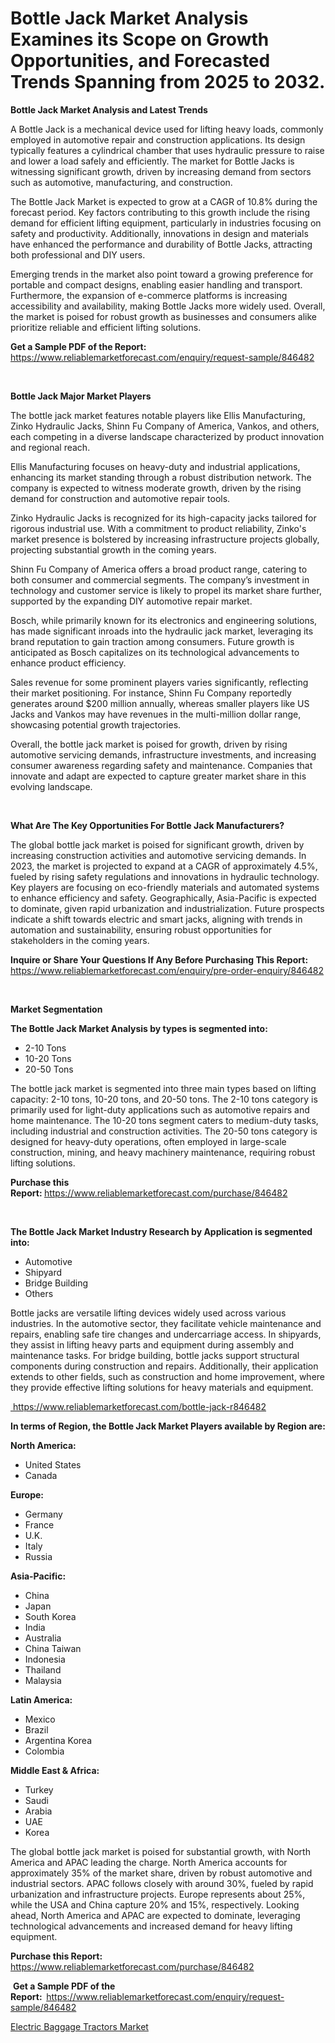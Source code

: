 <p><h1>Bottle Jack Market Analysis Examines its Scope on Growth Opportunities, and Forecasted Trends Spanning from 2025 to 2032.</h1></p><p><strong>Bottle Jack Market Analysis and Latest Trends</strong></p>
<p><p>A Bottle Jack is a mechanical device used for lifting heavy loads, commonly employed in automotive repair and construction applications. Its design typically features a cylindrical chamber that uses hydraulic pressure to raise and lower a load safely and efficiently. The market for Bottle Jacks is witnessing significant growth, driven by increasing demand from sectors such as automotive, manufacturing, and construction.</p><p>The Bottle Jack Market is expected to grow at a CAGR of 10.8% during the forecast period. Key factors contributing to this growth include the rising demand for efficient lifting equipment, particularly in industries focusing on safety and productivity. Additionally, innovations in design and materials have enhanced the performance and durability of Bottle Jacks, attracting both professional and DIY users.</p><p>Emerging trends in the market also point toward a growing preference for portable and compact designs, enabling easier handling and transport. Furthermore, the expansion of e-commerce platforms is increasing accessibility and availability, making Bottle Jacks more widely used. Overall, the market is poised for robust growth as businesses and consumers alike prioritize reliable and efficient lifting solutions.</p></p>
<p><strong>Get a Sample PDF of the Report:&nbsp;</strong> <a href="https://www.reliablemarketforecast.com/enquiry/request-sample/846482?utm_campaign=1929&utm_medium=2&utm_source=Github&utm_content=ia&utm_term=17022025&utm_id=bottle-jack">https://www.reliablemarketforecast.com/enquiry/request-sample/846482</a></p>
<p>&nbsp;</p>
<p><strong>Bottle Jack Major Market Players</strong></p>
<p><p>The bottle jack market features notable players like Ellis Manufacturing, Zinko Hydraulic Jacks, Shinn Fu Company of America, Vankos, and others, each competing in a diverse landscape characterized by product innovation and regional reach.</p><p>Ellis Manufacturing focuses on heavy-duty and industrial applications, enhancing its market standing through a robust distribution network. The company is expected to witness moderate growth, driven by the rising demand for construction and automotive repair tools.</p><p>Zinko Hydraulic Jacks is recognized for its high-capacity jacks tailored for rigorous industrial use. With a commitment to product reliability, Zinko's market presence is bolstered by increasing infrastructure projects globally, projecting substantial growth in the coming years.</p><p>Shinn Fu Company of America offers a broad product range, catering to both consumer and commercial segments. The company’s investment in technology and customer service is likely to propel its market share further, supported by the expanding DIY automotive repair market.</p><p>Bosch, while primarily known for its electronics and engineering solutions, has made significant inroads into the hydraulic jack market, leveraging its brand reputation to gain traction among consumers. Future growth is anticipated as Bosch capitalizes on its technological advancements to enhance product efficiency.</p><p>Sales revenue for some prominent players varies significantly, reflecting their market positioning. For instance, Shinn Fu Company reportedly generates around $200 million annually, whereas smaller players like US Jacks and Vankos may have revenues in the multi-million dollar range, showcasing potential growth trajectories.</p><p>Overall, the bottle jack market is poised for growth, driven by rising automotive servicing demands, infrastructure investments, and increasing consumer awareness regarding safety and maintenance. Companies that innovate and adapt are expected to capture greater market share in this evolving landscape.</p></p>
<p>&nbsp;</p>
<p><strong>What Are The Key Opportunities For Bottle Jack Manufacturers?</strong></p>
<p><p>The global bottle jack market is poised for significant growth, driven by increasing construction activities and automotive servicing demands. In 2023, the market is projected to expand at a CAGR of approximately 4.5%, fueled by rising safety regulations and innovations in hydraulic technology. Key players are focusing on eco-friendly materials and automated systems to enhance efficiency and safety. Geographically, Asia-Pacific is expected to dominate, given rapid urbanization and industrialization. Future prospects indicate a shift towards electric and smart jacks, aligning with trends in automation and sustainability, ensuring robust opportunities for stakeholders in the coming years.</p></p>
<p><strong>Inquire or Share Your Questions If Any Before Purchasing This Report:</strong> <a href="https://www.reliablemarketforecast.com/enquiry/pre-order-enquiry/846482?utm_campaign=1929&utm_medium=2&utm_source=Github&utm_content=ia&utm_term=17022025&utm_id=bottle-jack">https://www.reliablemarketforecast.com/enquiry/pre-order-enquiry/846482</a></p>
<p>&nbsp;</p>
<p><strong>Market Segmentation</strong></p>
<p><strong>The Bottle Jack Market Analysis by types is segmented into:</strong></p>
<p><ul><li>2-10 Tons</li><li>10-20 Tons</li><li>20-50 Tons</li></ul></p>
<p><p>The bottle jack market is segmented into three main types based on lifting capacity: 2-10 tons, 10-20 tons, and 20-50 tons. The 2-10 tons category is primarily used for light-duty applications such as automotive repairs and home maintenance. The 10-20 tons segment caters to medium-duty tasks, including industrial and construction activities. The 20-50 tons category is designed for heavy-duty operations, often employed in large-scale construction, mining, and heavy machinery maintenance, requiring robust lifting solutions.</p></p>
<p><strong>Purchase this Report:&nbsp;</strong><a href="https://www.reliablemarketforecast.com/purchase/846482?utm_campaign=1929&utm_medium=2&utm_source=Github&utm_content=ia&utm_term=17022025&utm_id=bottle-jack">https://www.reliablemarketforecast.com/purchase/846482</a></p>
<p>&nbsp;</p>
<p><strong>The Bottle Jack Market Industry Research by Application is segmented into:</strong></p>
<p><ul><li>Automotive</li><li>Shipyard</li><li>Bridge Building</li><li>Others</li></ul></p>
<p><p>Bottle jacks are versatile lifting devices widely used across various industries. In the automotive sector, they facilitate vehicle maintenance and repairs, enabling safe tire changes and undercarriage access. In shipyards, they assist in lifting heavy parts and equipment during assembly and maintenance tasks. For bridge building, bottle jacks support structural components during construction and repairs. Additionally, their application extends to other fields, such as construction and home improvement, where they provide effective lifting solutions for heavy materials and equipment.</p></p>
<p><a href="https://www.reliablemarketforecast.com/bottle-jack-r846482?utm_campaign=1929&utm_medium=2&utm_source=Github&utm_content=ia&utm_term=17022025&utm_id=bottle-jack">&nbsp;https://www.reliablemarketforecast.com/bottle-jack-r846482</a></p>
<p><strong>In terms of Region, the Bottle Jack Market Players available by Region are:</strong></p>
<p>
    <p> <strong> North America: </strong>
        <ul>
            <li>United States</li>
            <li>Canada</li>
        </ul>
        </p> 
    <p> <strong> Europe: </strong>
        <ul>
            <li>Germany</li>
            <li>France</li>
            <li>U.K.</li>
            <li>Italy</li>
            <li>Russia</li>
        </ul>
        </p> 
    <p> <strong> Asia-Pacific: </strong>
        <ul>
            <li>China</li>
            <li>Japan</li>
            <li>South Korea</li>
            <li>India</li>
            <li>Australia</li>
            <li>China Taiwan</li>
            <li>Indonesia</li>
            <li>Thailand</li>
            <li>Malaysia</li>
        </ul>
        </p> 
    <p> <strong> Latin America: </strong>
        <ul>
            <li>Mexico</li>
            <li>Brazil</li>
            <li>Argentina Korea</li>
            <li>Colombia</li>
        </ul>
        </p> 
    <p> <strong> Middle East & Africa: </strong>
        <ul>
            <li>Turkey</li>
            <li>Saudi</li>
            <li>Arabia</li>
            <li>UAE</li>
            <li>Korea</li>
        </ul>
    </p>
    </p>
<p><p>The global bottle jack market is poised for substantial growth, with North America and APAC leading the charge. North America accounts for approximately 35% of the market share, driven by robust automotive and industrial sectors. APAC follows closely with around 30%, fueled by rapid urbanization and infrastructure projects. Europe represents about 25%, while the USA and China capture 20% and 15%, respectively. Looking ahead, North America and APAC are expected to dominate, leveraging technological advancements and increased demand for heavy lifting equipment.</p></p>
<p><strong>Purchase this Report: </strong><a href="https://www.reliablemarketforecast.com/purchase/846482?utm_campaign=1929&utm_medium=2&utm_source=Github&utm_content=ia&utm_term=17022025&utm_id=bottle-jack">https://www.reliablemarketforecast.com/purchase/846482</a></p>
<p>&nbsp;<strong>Get a Sample PDF of the Report:&nbsp;&nbsp;</strong><a href="https://www.reliablemarketforecast.com/enquiry/request-sample/846482?utm_campaign=1929&utm_medium=2&utm_source=Github&utm_content=ia&utm_term=17022025&utm_id=bottle-jack">https://www.reliablemarketforecast.com/enquiry/request-sample/846482</a></p>
<p><strong></strong></p>
<p><p><a href="https://github.com/dringals/Market-Research-Report-List-6/blob/main/electric-baggage-tractors-market.md?utm_campaign=1929&utm_medium=2&utm_source=Github&utm_content=ia&utm_term=17022025&utm_id=bottle-jack">Electric Baggage Tractors Market</a></p></p>